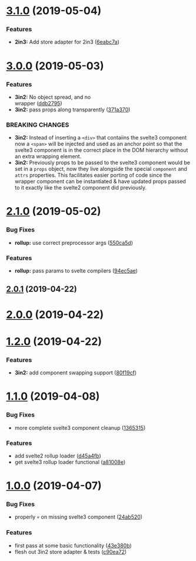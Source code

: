 # [3.1.0](https://github.com/tivac/svelte-translator/compare/v3.0.0...v3.1.0) (2019-05-04)


### Features

* **2in3:** Add store adapter for 2in3 ([6eabc7a](https://github.com/tivac/svelte-translator/commit/6eabc7a))



# [3.0.0](https://github.com/tivac/svelte-translator/compare/v2.1.0...v3.0.0) (2019-05-03)


### Features

* **3in2:** No object spread, and no <div> wrapper ([ddb2795](https://github.com/tivac/svelte-translator/commit/ddb2795))
* **3in2:** pass props along transparently ([371a370](https://github.com/tivac/svelte-translator/commit/371a370))


### BREAKING CHANGES

* **3in2:** Instead of inserting a `<div>` that contaiins the svelte3 component now a `<span>` will be injected and used as an anchor point so that the svelte3 component is in the correct place in the DOM hierarchy without an extra wrapping element.
* **3in2:** Previously props to be passed to the svelte3 component would be set in a `props` object, now they live alongside the special `component` and `attrs` properties. This facilitates easier porting of code since the wrapper component can be instantiated & have updated props passed to it exactly like the svelte2 component did previously.



# [2.1.0](https://github.com/tivac/svelte-translator/compare/v2.0.1...v2.1.0) (2019-05-02)


### Bug Fixes

* **rollup:** use correct preprocessor args ([550ca5d](https://github.com/tivac/svelte-translator/commit/550ca5d))


### Features

* **rollup:** pass params to svelte compilers ([94ec5ae](https://github.com/tivac/svelte-translator/commit/94ec5ae))



## [2.0.1](https://github.com/tivac/svelte-translator/compare/v2.0.0...v2.0.1) (2019-04-22)



# [2.0.0](https://github.com/tivac/svelte-translator/compare/v1.2.0...v2.0.0) (2019-04-22)



# [1.2.0](https://github.com/tivac/svelte-translator/compare/v1.1.0...v1.2.0) (2019-04-22)


### Features

* **3in2:** add component swapping support ([80f19cf](https://github.com/tivac/svelte-translator/commit/80f19cf))



# [1.1.0](https://github.com/tivac/svelte-translator/compare/v1.0.0...v1.1.0) (2019-04-08)


### Bug Fixes

* more complete svelte3 component cleanup ([1365315](https://github.com/tivac/svelte-translator/commit/1365315))


### Features

* add svelte2 rollup loader ([d45a4fb](https://github.com/tivac/svelte-translator/commit/d45a4fb))
* get svelte3 rollup loader functional ([a81008e](https://github.com/tivac/svelte-translator/commit/a81008e))



# [1.0.0](https://github.com/tivac/svelte-translator/compare/43e380b...v1.0.0) (2019-04-07)


### Bug Fixes

* properly :skull: on missing svelte3 component ([24ab520](https://github.com/tivac/svelte-translator/commit/24ab520))


### Features

* first pass at some basic functionality ([43e380b](https://github.com/tivac/svelte-translator/commit/43e380b))
* flesh out 3in2 store adapter & tests ([c90ea72](https://github.com/tivac/svelte-translator/commit/c90ea72))



